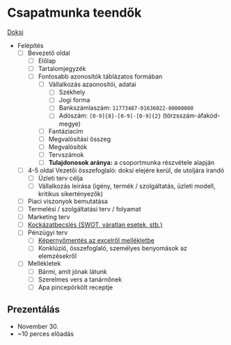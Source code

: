 # Csapatmunka teendők

[Doksi](https://docs.google.com/document/d/125mjtyYuYb7ScmtUPbMukq8ktglYJzuLzgfpBVQyus8/edit?usp=sharing)

- Felépítés
  - [ ] Bevezető oldal
    - [ ] Előlap
    - [ ] Tartalomjegyzék
    - [ ] Fontosabb azonosítók táblázatos formában
      - [ ] Vállalkozás azaonosítói, adatai
        - [ ] Székhely
        - [ ] Jogi forma
        - [ ] Bankszámlaszám: `11773487-01636022-00000000`
        - [ ] Adószám: `[0-9]{8}-[0-9]-[0-9]{2}` (törzsszám-áfakód-megye)
      - [ ] Fantáziacím
      - [ ] Megvalósítási összeg
      - [ ] Megvalósítók
      - [ ] Tervszámok
      - [ ] **Tulajdonosok aránya:** a csoportmunka részvétele alapján
  - [ ] 4-5 oldal Vezetői összefoglaló: doksi elejére kerül, de utoljára írandó
    - [ ] Üzleti terv célja
    - [ ] Vállalkozás leírása (igény, termék / szolgáltatás, üzleti modell, kritikus sikertényezők)
  - [ ] Piaci viszonyok bemutatása
  - [ ] Termelési / szolgáltatási terv / folyamat
  - [ ] Marketing terv
  - [ ] [Kockázatbecslés (SWOT, váratlan esetek, stb.)](https://docs.google.com/document/d/1u0rF487Mqc-CwXe9GgN-CCXjKSv3WU8Sysf08FPst70/edit?usp=sharing)
  - [ ] Pénzügyi terv
    - [ ] [Képernyőmentés az excelről mellékletbe](https://almosunipannonhu-my.sharepoint.com/:x:/g/personal/e0ml89_student_uni-pannon_hu/ERPezDspzRdEoRoVJRfHv6YBxNy3moJdn1tfq9_f4klkyQ?e=g0vI4i)
    - [ ] Konklúzió, összefoglaló, személyes benyomások az elemzésekről
  - [ ] Mellékletek
    - [ ] Bármi, amit jónak látunk
    - [ ] Szerelmes vers a tanárnőnek
    - [ ] Apa pincepörkölt receptje

## Prezentálás

- November 30.
- ~10 perces előadás
